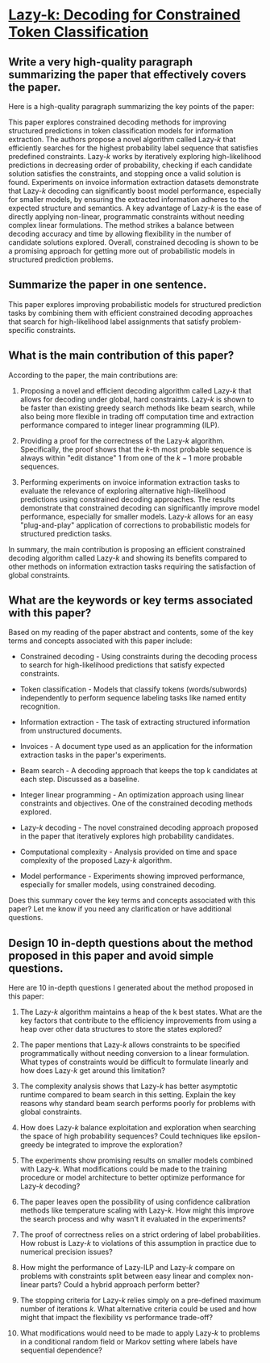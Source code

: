 # [Lazy-k: Decoding for Constrained Token Classification](https://arxiv.org/abs/2312.03367)

## Write a very high-quality paragraph summarizing the paper that effectively covers the paper.

 Here is a high-quality paragraph summarizing the key points of the paper:

This paper explores constrained decoding methods for improving structured predictions in token classification models for information extraction. The authors propose a novel algorithm called Lazy-$k$ that efficiently searches for the highest probability label sequence that satisfies predefined constraints. Lazy-$k$ works by iteratively exploring high-likelihood predictions in decreasing order of probability, checking if each candidate solution satisfies the constraints, and stopping once a valid solution is found. Experiments on invoice information extraction datasets demonstrate that Lazy-$k$ decoding can significantly boost model performance, especially for smaller models, by ensuring the extracted information adheres to the expected structure and semantics. A key advantage of Lazy-$k$ is the ease of directly applying non-linear, programmatic constraints without needing complex linear formulations. The method strikes a balance between decoding accuracy and time by allowing flexibility in the number of candidate solutions explored. Overall, constrained decoding is shown to be a promising approach for getting more out of probabilistic models in structured prediction problems.


## Summarize the paper in one sentence.

 This paper explores improving probabilistic models for structured prediction tasks by combining them with efficient constrained decoding approaches that search for high-likelihood label assignments that satisfy problem-specific constraints.


## What is the main contribution of this paper?

 According to the paper, the main contributions are:

1) Proposing a novel and efficient decoding algorithm called Lazy-$k$ that allows for decoding under global, hard constraints. Lazy-$k$ is shown to be faster than existing greedy search methods like beam search, while also being more flexible in trading off computation time and extraction performance compared to integer linear programming (ILP).

2) Providing a proof for the correctness of the Lazy-$k$ algorithm. Specifically, the proof shows that the $k$-th most probable sequence is always within "edit distance" 1 from one of the $k-1$ more probable sequences. 

3) Performing experiments on invoice information extraction tasks to evaluate the relevance of exploring alternative high-likelihood predictions using constrained decoding approaches. The results demonstrate that constrained decoding can significantly improve model performance, especially for smaller models. Lazy-$k$ allows for an easy "plug-and-play" application of corrections to probabilistic models for structured prediction tasks.

In summary, the main contribution is proposing an efficient constrained decoding algorithm called Lazy-$k$ and showing its benefits compared to other methods on information extraction tasks requiring the satisfaction of global constraints.


## What are the keywords or key terms associated with this paper?

 Based on my reading of the paper abstract and contents, some of the key terms and concepts associated with this paper include:

- Constrained decoding - Using constraints during the decoding process to search for high-likelihood predictions that satisfy expected constraints.

- Token classification - Models that classify tokens (words/subwords) independently to perform sequence labeling tasks like named entity recognition. 

- Information extraction - The task of extracting structured information from unstructured documents.

- Invoices - A document type used as an application for the information extraction tasks in the paper's experiments.

- Beam search - A decoding approach that keeps the top k candidates at each step. Discussed as a baseline. 

- Integer linear programming - An optimization approach using linear constraints and objectives. One of the constrained decoding methods explored.

- Lazy-$k$ decoding - The novel constrained decoding approach proposed in the paper that iteratively explores high probability candidates.

- Computational complexity - Analysis provided on time and space complexity of the proposed Lazy-$k$ algorithm.

- Model performance - Experiments showing improved performance, especially for smaller models, using constrained decoding.

Does this summary cover the key terms and concepts associated with this paper? Let me know if you need any clarification or have additional questions.


## Design 10 in-depth questions about the method proposed in this paper and avoid simple questions.

 Here are 10 in-depth questions I generated about the method proposed in this paper:

1. The Lazy-$k$ algorithm maintains a heap of the k best states. What are the key factors that contribute to the efficiency improvements from using a heap over other data structures to store the states explored? 

2. The paper mentions that Lazy-$k$ allows constraints to be specified programmatically without needing conversion to a linear formulation. What types of constraints would be difficult to formulate linearly and how does Lazy-$k$ get around this limitation?

3. The complexity analysis shows that Lazy-$k$ has better asymptotic runtime compared to beam search in this setting. Explain the key reasons why standard beam search performs poorly for problems with global constraints.

4. How does Lazy-$k$ balance exploitation and exploration when searching the space of high probability sequences? Could techniques like epsilon-greedy be integrated to improve the exploration?

5. The experiments show promising results on smaller models combined with Lazy-$k$. What modifications could be made to the training procedure or model architecture to better optimize performance for Lazy-$k$ decoding? 

6. The paper leaves open the possibility of using confidence calibration methods like temperature scaling with Lazy-$k$. How might this improve the search process and why wasn't it evaluated in the experiments?

7. The proof of correctness relies on a strict ordering of label probabilities. How robust is Lazy-$k$ to violations of this assumption in practice due to numerical precision issues?

8. How might the performance of Lazy-ILP and Lazy-$k$ compare on problems with constraints split between easy linear and complex non-linear parts? Could a hybrid approach perform better? 

9. The stopping criteria for Lazy-$k$ relies simply on a pre-defined maximum number of iterations $k$. What alternative criteria could be used and how might that impact the flexibility vs performance trade-off?

10. What modifications would need to be made to apply Lazy-$k$ to problems in a conditional random field or Markov setting where labels have sequential dependence?
